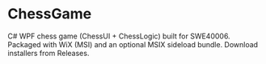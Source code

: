 # ChessGame
C# WPF chess game (ChessUI + ChessLogic) built for SWE40006. Packaged with WiX (MSI) and an optional MSIX sideload bundle. Download installers from Releases.
